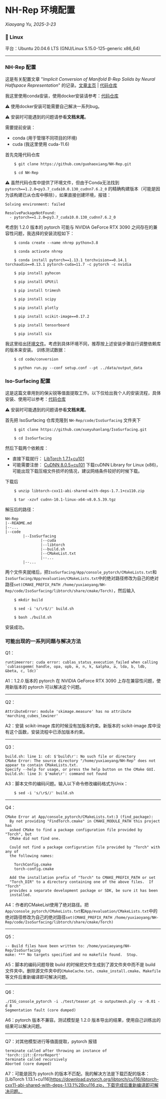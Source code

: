 # NH-Rep 环境配置

*Xiaoyang Yu, 2025-3-23*

### 🐧 Linux
平台：Ubuntu 20.04.6 LTS (GNU/Linux 5.15.0-125-generic x86_64)

---

### NH-Rep 配置

这是有关配置文章 "*Implicit Conversion of Manifold B-Rep Solids by Neural Halfspace Representation*" 的记录。[文章主页](https://guohaoxiang.github.io/projects/nhrep.html) | [代码仓库](https://github.com/guohaoxiang/NH-Rep)


我这里使用conda安装，使用docker安装请参考：[代码仓库](https://github.com/guohaoxiang/NH-Rep)

:warning: 使用docker安装可能需要自己解决一系列bug。

:warning: 安装时可能遇到的问题请参看**文档末尾**。

需要提前安装：
- conda (用于管理不同项目的环境)
- cuda (我这里使用 cuda-11.6)

首先克隆代码仓库

        $ git clone https://github.com/guohaoxiang/NH-Rep.git

        $ cd NH-Rep


:warning: 虽然代码仓库中提供了环境文件，但由于Conda无法找到 `pytorch==1.2.0=py3.7_cuda10.0.130_cudnn7.6.2_0` 的精确构建版本（可能是因为该构建已从仓库中移除），如果直接创建环境，报错：
```        
Solving environment: failed

ResolvePackageNotFound: 
  - pytorch==1.2.0=py3.7_cuda10.0.130_cudnn7.6.2_0
```
考虑到 1.2.0 版本的 pytorch 可能与 NVIDIA GeForce RTX 3090 之间存在的兼容性问题，我选择的安装流程如下：

        $ conda create --name nhrep python=3.8

        $ conda activate nhrep

        $ conda install pytorch==1.13.1 torchvision==0.14.1 torchaudio==0.13.1 pytorch-cuda=11.7 -c pytorch -c nvidia

        $ pip install pyhocon 

        $ pip install GPUtil

        $ pip install trimesh

        $ pip install scipy

        $ pip install plotly

        $ pip install scikit-image==0.17.2

        $ pip install tensorboard

        $ pip install six

我这里给出[环境文件](environment.yml)。考虑到具体环境不同，推荐按上述安装步骤自行调整依赖库的版本来安装。
训练测试数据：

        $ cd code/conversion

        $ python run.py --conf setup.conf --pt ../data/output_data



### Iso-Surfacing 配置
这是这篇文章用到的保尖锐等值面提取工作。以下仅给出我个人的安装流程，具体安装、使用可以参考：[代码仓库](https://github.com/xueyuhanlang/IsoSurfacing)

:warning: 安装时可能遇到的问题请参看**文档末尾**。

首先把 IsoSurfacing 仓库克隆到 `NH-Rep/code/IsoSurfacing` 文件夹下

        $ git clone https://github.com/xueyuhanlang/IsoSurfacing.git

        $ cd IsoSurfacing

然后下载两个依赖库：
- 直接下载就行：
[LibTorch 1.7.1+cu101](https://download.pytorch.org/libtorch/cu110/libtorch-cxx11-abi-shared-with-deps-1.7.1%2Bcu110.zip) 
- 可能需要注册：
[CuDNN 8.0.5+cu101](https://developer.nvidia.com/rdp/cudnn-archive)
下载cuDNN Library for Linux (x86)，可能出现下载压缩文件损坏的情况，建议网络条件较好的时候下载。

下载后

        $ unzip libtorch-cxx11-abi-shared-with-deps-1.7.1+cu110.zip

        $ tar -xzvf cudnn-10.1-linux-x64-v8.0.5.39.tgz

解压后的路径：
```
NH-Rep
|--README.md
|--...
|--code
        |--IsoSurfacing
                |--cuda
                |--libtorch
                |--build.sh
                |--CMakeList.txt
                |--...
        |--...
```

两个文件夹就绪后，把`IsoSurfacing/App/console_pytorch/CMakeLists.txt`和`IsoSurfacing/App/evaluation/CMakeLists.txt`中的绝对路径修改为自己的绝对路径`set(CMAKE_PREFIX_PATH /home/yuxiaoyang/NH-Rep/code/IsoSurfacing/libtorch/share/cmake/Torch)`，然后输入

        $ mkdir build 

        $ sed -i 's/\r$//' build.sh

        $ bash ./build.sh
安装成功。



### 可能出现的一系列问题与解决方法

Q1：
```
runtimeerror: cuda error: cublas_status_execution_failed when calling `cublassgemm( handle, opa, opb, m, n, k, &alpha, a, lda, b, ldb, &beta, c, ldc)`
```
A1：1.2.0 版本的 pytorch 在 NVIDIA GeForce RTX 3090 上存在兼容性问题，使用新版本的 pytorch 可以解决这个问题。

---

Q2：
```
AttributeError: module 'skimage.measure' has no attribute 'marching_cubes_lewiner'
```
A2：安装 scikit-image 库的时候没有加版本约束。新版本的 scikit-image 库中没有这个函数，安装流程中已添加版本约束。

---

Q3：
```
build.sh: line 1: cd: $'build\r': No such file or directory
CMake Error: The source directory "/home/yuxiaoyang/NH-Rep" does not appear to contain CMakeLists.txt.
Specify --help for usage, or press the help button on the CMake GUI.
build.sh: line 3: $'make\r': command not found
```
A3：脚本文件的编码问题。输入以下命令修改编码格式为Unix：

        $ sed -i 's/\r$//' build.sh

---

Q4：
```
CMake Error at App/console_pytorch/CMakeLists.txt:3 (find_package):
  By not providing "FindTorch.cmake" in CMAKE_MODULE_PATH this project has
  asked CMake to find a package configuration file provided by "Torch", but
  CMake did not find one.

  Could not find a package configuration file provided by "Torch" with any of
  the following names:

    TorchConfig.cmake
    torch-config.cmake

  Add the installation prefix of "Torch" to CMAKE_PREFIX_PATH or set
  "Torch_DIR" to a directory containing one of the above files.  If "Torch"
  provides a separate development package or SDK, be sure it has been
  installed.
```
A4：作者的CMakeList使用了绝对路径。把`App/console_pytorch/CMakeLists.txt`和`App/evaluation/CMakeLists.txt`中的绝对路径修改为自己的绝对路径`set(CMAKE_PREFIX_PATH /home/yuxiaoyang/NH-Rep/code/IsoSurfacing/libtorch/share/cmake/Torch)`

---

Q5：
 ```
 -- Build files have been written to: /home/yuxiaoyang/NH-Rep/IsoSurfacing
make: *** No targets specified and no makefile found.  Stop.
```
A5：脚本的编码问题导致 build 的时候把文件生成到了源文件夹中而不是 build 文件夹中。删除源文件夹中的`CMakeCache.txt`、`cmake_install.cmake`、`Makefile`等文件后重新编译即可解决问题。

---

Q6：
```
./ISG_console_pytorch -i ./test/teaser.pt -o outputmesh.ply -v -0.01 -d 8
Segmentation fault (core dumped)     
```
A6：pytorch 版本不兼容。测试模型是 1.2.0 版本导出的结果，使用自己训练出的结果可以解决问题。

---

Q7：对其他模型进行等值面提取，pytorch 报错
```
terminate called after throwing an instance of 'torch::jit::ErrorReport'
terminate called recursively
Aborted (core dumped)
```
A7：可能是因为 pytorch 的版本不匹配。我的解决方法是下载匹配的版本：[LibTorch 1.13.1+cu116]https://download.pytorch.org/libtorch/cu116/libtorch-cxx11-abi-shared-with-deps-1.13.1%2Bcu116.zip，下载完成后重新编译即可解决问题。


